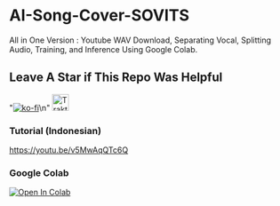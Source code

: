 # AI-Song-Cover-SOVITS
All in One Version : Youtube WAV Download, Separating Vocal, Splitting Audio, Training, and Inference Using Google Colab.
## Leave A Star if This Repo Was Helpful
"[![ko-fi](https://ko-fi.com/img/githubbutton_sm.svg)](https://ko-fi.com/R6R7AH1FA)\n"
<a href="https://trakteer.id/ardha27">
    <img src="https://cdn.trakteer.id/images/embed/trbtn-red-1.png" alt="Trakteer" height="30">
</a>


### Tutorial (Indonesian)
https://youtu.be/v5MwAqQTc6Q

### Google Colab
[![Open In Colab](https://colab.research.google.com/assets/colab-badge.svg)](https://colab.research.google.com/github/ardha27/AI-Song-Cover-SOVITS/blob/main/AI_Song_Cover_SOVITS.ipynb)
